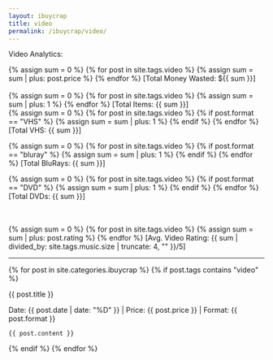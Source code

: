 ```yaml
---
layout: ibuycrap
title: video
permalink: /ibuycrap/video/
---
```


<p id="description">
    Video Analytics:

</p> 

<p id="description">
{% assign sum = 0 %}
{% for post in site.tags.video %}
    {% assign sum = sum | plus: post.price %}
{% endfor %}
[Total Money Wasted: ${{ sum }}]
<!--Working-->
<br>
<br>
{% assign sum = 0 %}
{% for post in site.tags.video %}
    {% assign sum = sum | plus: 1 %}
{% endfor %}
[Total Items: {{ sum }}]  
<!--Working-->
<br>
{% assign sum = 0 %}
{% for post in site.tags.video %}
    {% if post.format == "VHS" %}
        {% assign sum = sum | plus: 1 %}
    {% endif %}
{% endfor %}
[Total VHS: {{ sum }}]  
<!--Working-->

{% assign sum = 0 %}
{% for post in site.tags.video %}
    {% if post.format == "bluray" %}
        {% assign sum = sum | plus: 1 %}
    {% endif %}
{% endfor %}
[Total BluRays: {{ sum }}]  
<!--Working-->

{% assign sum = 0 %}
{% for post in site.tags.video %}
    {% if post.format == "DVD" %}
        {% assign sum = sum | plus: 1 %}
    {% endif %}
{% endfor %}
[Total DVDs: {{ sum }}]  
<!--Working-->

<br>
<br>
{% assign sum = 0 %}
{% for post in site.tags.video %}
    {% assign sum = sum | plus: post.rating %}
{% endfor %}
[Avg. Video Rating: {{ sum | divided_by: site.tags.music.size | truncate: 4, "" }}/5]  

</p>

___

{% for post in site.categories.ibuycrap  %}
  {% if post.tags contains "video" %}
   <div class="lamlog">
    <p class="info">
     {{ post.title }}
    </p>
    <p class="info"> Date: {{ post.date | date: "%D" }} | Price: {{ post.price }} | Format: {{ post.format }} </p>

    {{ post.content }}
</div>
   {% endif %}
{% endfor %}

